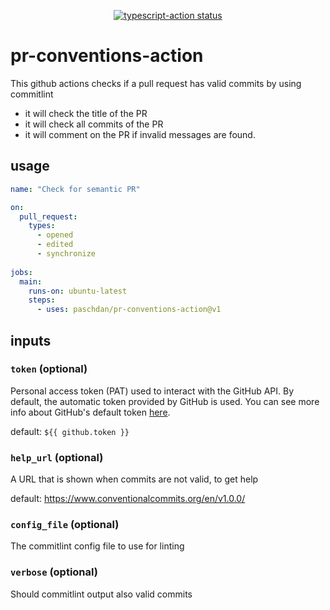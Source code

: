 <p align="center">
  <a href="https://github.com/paschdan/pr-conventions-action/actions"><img alt="typescript-action status" src="https://github.com/paschdan/pr-conventions-action/workflows/build-test/badge.svg"></a>
</p>

# pr-conventions-action

This github actions checks if a pull request has valid commits by using commitlint

* it will check the title of the PR
* it will check all commits of the PR
* it will comment on the PR if invalid messages are found.

## usage

```yaml
name: "Check for semantic PR"

on: 
  pull_request:
    types:
      - opened
      - edited
      - synchronize
        
jobs:
  main:
    runs-on: ubuntu-latest
    steps:
      - uses: paschdan/pr-conventions-action@v1
```

## inputs

### `token` (optional)

Personal access token (PAT) used to interact with the GitHub API.
By default, the automatic token provided by GitHub is used.
You can see more info about GitHub's default token [here](https://docs.github.com/en/actions/configuring-and-managing-workflows/authenticating-with-the-github_token).

default: `${{ github.token }}`

### `help_url` (optional)

A URL that is shown when commits are not valid, to get help

default: https://www.conventionalcommits.org/en/v1.0.0/

### `config_file` (optional)

The commitlint config file to use for linting

### `verbose` (optional)

Should commitlint output also valid commits
